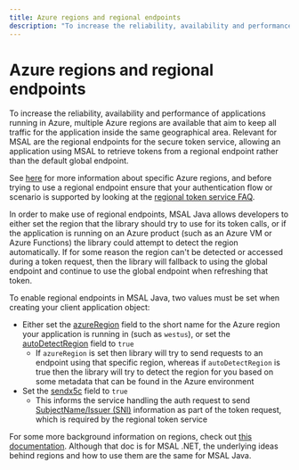 ```yaml
---
title: Azure regions and regional endpoints
description: "To increase the reliability, availability and performance of applications running in Azure, multiple Azure regions are available that aim to keep all traffic for the application inside the same geographical area."
---
```


# Azure regions and regional endpoints

To increase the reliability, availability and performance of applications running in Azure, multiple Azure regions are available that aim to keep all traffic for the application inside the same geographical area. Relevant for MSAL are the regional endpoints for the secure token service, allowing an application using MSAL to retrieve tokens from a regional endpoint rather than the default global endpoint.

See [here](https://azure.microsoft.com/global-infrastructure/geographies/#geographies) for more information about specific Azure regions, and before trying to use a regional endpoint ensure that your authentication flow or scenario is supported by looking at the [regional token service FAQ](/identity/microsoft-identity-platform/ests-r-faq).

In order to make use of regional endpoints, MSAL Java allows developers to either set the region that the library should try to use for its token calls, or if the application is running on an Azure product (such as an Azure VM or Azure Functions) the library could attempt to detect the region automatically. If for some reason the region can't be detected or accessed during a token request, then the library will fallback to using the global endpoint and continue to use the global endpoint when refreshing that token.

To enable regional endpoints in MSAL Java, two values must be set when creating your client application object:

* Either set the [azureRegion](https://github.com/AzureAD/microsoft-authentication-library-for-java/blob/62927a1f32cfeceaba1afb1bdf982d05d6446823/src/main/java/com/microsoft/aad/msal4j/AbstractClientApplicationBase.java#L103) field to the short name for the Azure region your application is running in (such as `westus`), or set the [autoDetectRegion](https://github.com/AzureAD/microsoft-authentication-library-for-java/blob/62927a1f32cfeceaba1afb1bdf982d05d6446823/src/main/java/com/microsoft/aad/msal4j/AbstractClientApplicationBase.java#L99) field to `true`
  * If `azureRegion` is set then library will try to send requests to an endpoint using that specific region, whereas if `autoDetectRegion` is true then the library will try to detect the region for you based on some metadata that can be found in the Azure environment
* Set the [sendx5c](https://github.com/AzureAD/microsoft-authentication-library-for-java/blob/main/msal4j-sdk/src/main/java/com/microsoft/aad/msal4j/ConfidentialClientApplication.java#L44) field to `true`
  * This informs the service handling the auth request to send [SubjectName/Issuer (SNI)](https://github.com/AzureAD/microsoft-authentication-library-for-java/issues/219) information as part of the token request, which is required by the regional token service

For some more background information on regions, check out [this documentation](/identity/microsoft-identity-platform/msal-net-regional-adoption). Although that doc is for MSAL .NET, the underlying ideas behind regions and how to use them are the same for MSAL Java.
